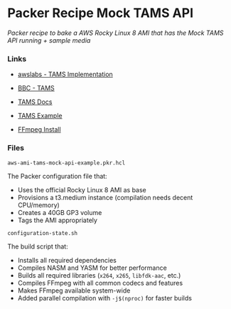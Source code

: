 # Packer Recipe Mock TAMS API

_Packer recipe to bake a AWS Rocky Linux 8 AMI that has the Mock TAMS API running + sample media_

### Links

* [awslabs - TAMS Implementation](https://github.com/awslabs/time-addressable-media-store)

* [BBC - TAMS](https://github.com/bbc/tams)

* [TAMS Docs](https://bbc.github.io/tams/main/index.html#/)

* [TAMS Example](https://github.com/bbc/tams/blob/main/examples/README.md)

* [FFmpeg Install](https://trac.ffmpeg.org/wiki/CompilationGuide/Centos)

### Files

`aws-ami-tams-mock-api-example.pkr.hcl`

The Packer configuration file that:

* Uses the official Rocky Linux 8 AMI as base
* Provisions a t3.medium instance (compilation needs decent CPU/memory)
* Creates a 40GB GP3 volume
* Tags the AMI appropriately


`configuration-state.sh`

The build script that:

* Installs all required dependencies
* Compiles NASM and YASM for better performance
* Builds all required libraries (`x264`, `x265`, `libfdk-aac`, etc.)
* Compiles FFmpeg with all common codecs and features
* Makes FFmpeg available system-wide
* Added parallel compilation with `-j$(nproc)` for faster builds